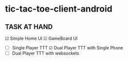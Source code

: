 # tic-tac-toe-client-android

## TASK AT HAND

☑ Simple Home UI
☑ GameBoard UI
- [ ] Single Player TTT
☑ Dual Player TTT with Single Phone 
- [ ] Dual Player TTT with websockets
